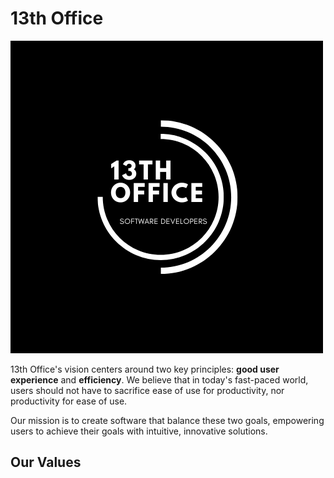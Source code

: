 # 13th Office

![13th Office logo](logo.png)

13th Office's vision centers around two key principles: **good user experience** and **efficiency**. We believe that in today's fast-paced world, users should not have to sacrifice ease of use for productivity, nor productivity for ease of use.

Our mission is to create software that balance these two goals, empowering users to achieve their goals with intuitive, innovative solutions.

## Our Values
